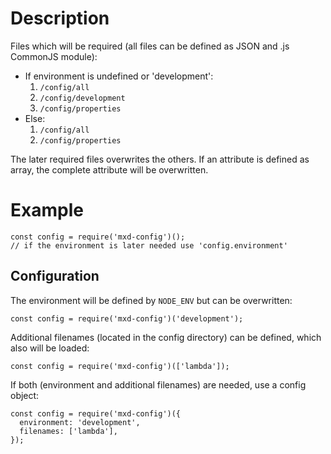 # Description

Files which will be required (all files can be defined as JSON and .js CommonJS module):

* If environment is undefined or 'development':
    1. `/config/all`
    2. `/config/development`
    3. `/config/properties`
* Else:
    1. `/config/all`
    2. `/config/properties`
  
The later required files overwrites the others. If an attribute is defined as array, the complete attribute will be overwritten.

# Example

```
const config = require('mxd-config')();
// if the environment is later needed use 'config.environment' 
```

## Configuration

The environment will be defined by `NODE_ENV` but can be overwritten:
```
const config = require('mxd-config')('development');
```

Additional filenames (located in the config directory) can be defined, which also will be loaded:
```
const config = require('mxd-config')(['lambda']);
```

If both (environment and additional filenames) are needed, use a config object: 
```
const config = require('mxd-config')({ 
  environment: 'development',
  filenames: ['lambda'], 
});
```
